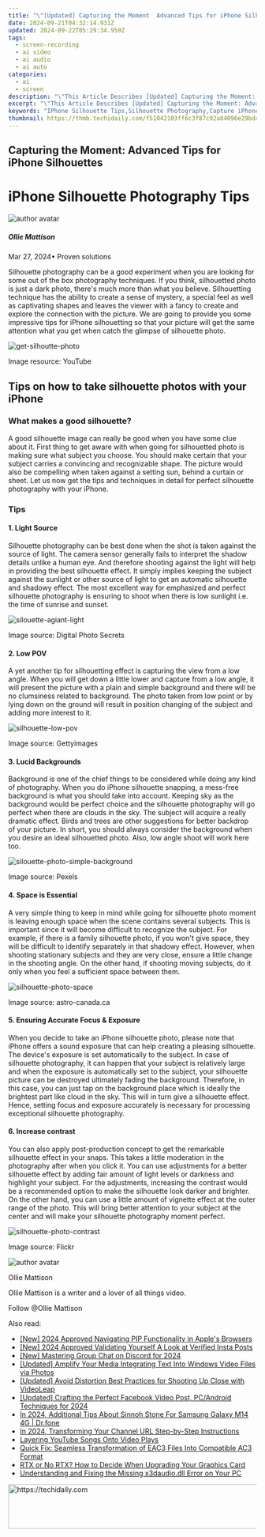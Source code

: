 ```yaml
---
title: "\"[Updated] Capturing the Moment  Advanced Tips for iPhone Silhouettes\""
date: 2024-09-21T04:32:14.931Z
updated: 2024-09-22T05:29:34.959Z
tags: 
  - screen-recording
  - ai video
  - ai audio
  - ai auto
categories: 
  - ai
  - screen
description: "\"This Article Describes [Updated] Capturing the Moment: Advanced Tips for iPhone Silhouettes\""
excerpt: "\"This Article Describes [Updated] Capturing the Moment: Advanced Tips for iPhone Silhouettes\""
keywords: "IPhone Silhouette Tips,Silhouette Photography,Capture iPhone Shadows,Advanced Photo Techniques,Photo Editing Apps,Artistic iPhone Photos,Creative iPhone Snaps"
thumbnail: https://thmb.techidaily.com/f51042103ff6c3f87c92a84096e29bdaf9eccd433a92cd047a35aea4a9510783.jpg
---
```


## Capturing the Moment: Advanced Tips for iPhone Silhouettes

# iPhone Silhouette Photography Tips

![author avatar](https://images.wondershare.com/filmora/article-images/ollie-mattison.jpg)

##### Ollie Mattison

 Mar 27, 2024• Proven solutions

 Silhouette photography can be a good experiment when you are looking for some out of the box photography techniques. If you think, silhouetted photo is just a dark photo, there's much more than what you believe. Silhouetting technique has the ability to create a sense of mystery, a special feel as well as captivating shapes and leaves the viewer with a fancy to create and explore the connection with the picture. We are going to provide you some impressive tips for iPhone silhouetting so that your picture will get the same attention what you get when catch the glimpse of silhouette photo.

![get-silhoutte-photo](https://images.wondershare.com/filmora/article-images/get-silhoutte-photo.jpg)

 Image resource: YouTube

## Tips on how to take silhouette photos with your iPhone

### What makes a good silhouette?

 A good silhouette image can really be good when you have some clue about it. First thing to get aware with when going for silhouetted photo is making sure what subject you choose. You should make certain that your subject carries a convincing and recognizable shape. The picture would also be compelling when taken against a setting sun, behind a curtain or sheet. Let us now get the tips and techniques in detail for perfect silhouette photography with your iPhone.

### Tips

#### 1\.  Light Source

 Silhouette photography can be best done when the shot is taken against the source of light. The camera sensor generally fails to interpret the shadow details unlike a human eye. And therefore shooting against the light will help in providing the best silhouette effect. It simply implies keeping the subject against the sunlight or other source of light to get an automatic silhouette and shadowy effect. The most excellent way for emphasized and perfect silhouette photography is ensuring to shoot when there is low sunlight i.e. the time of sunrise and sunset.

![silouette-agiant-light](https://images.wondershare.com/filmora/article-images/silouette-agiant-light.jpg)

 Image source: Digital Photo Secrets

#### 2\.  Low POV

 A yet another tip for silhouetting effect is capturing the view from a low angle. When you will get down a little lower and capture from a low angle, it will present the picture with a plain and simple background and there will be no clumsiness related to background. The photo taken from low point or by lying down on the ground will result in position changing of the subject and adding more interest to it.

![silhouette-low-pov](https://images.wondershare.com/filmora/article-images/silhouette-low-pov.jpg)

 Image source: Gettyimages

#### 3\.  Lucid Backgrounds

 Background is one of the chief things to be considered while doing any kind of photography. When you do iPhone silhouette snapping, a mess-free background is what you should take into account. Keeping sky as the background would be perfect choice and the silhouette photography will go perfect when there are clouds in the sky. The subject will acquire a really dramatic effect. Birds and trees are other suggestions for better backdrop of your picture. In short, you should always consider the background when you desire an ideal silhouetted photo. Also, low angle shoot will work here too.

![silouette-photo-simple-background](https://images.wondershare.com/filmora/article-images/silouette-photo-simple-background.jpg)

 Image source: Pexels

#### 4\.  Space is Essential

 A very simple thing to keep in mind while going for silhouette photo moment is leaving enough space when the scene contains several subjects. This is important since it will become difficult to recognize the subject. For example, if there is a family silhouette photo, if you won't give space, they will be difficult to identify separately in that shadowy effect. However, when shooting stationary subjects and they are very close, ensure a little change in the shooting angle. On the other hand, if shooting moving subjects, do it only when you feel a sufficient space between them.

![silhouette-photo-space](https://images.wondershare.com/filmora/article-images/silhouette-photo-space.jpg)

 Image source: astro-canada.ca

#### 5\.  Ensuring Accurate Focus & Exposure

 When you decide to take an iPhone silhouette photo, please note that iPhone offers a sound exposure that can help creating a pleasing silhouette. The device's exposure is set automatically to the subject. In case of silhouette photography, it can happen that your subject is relatively large and when the exposure is automatically set to the subject, your silhouette picture can be destroyed ultimately fading the background. Therefore, in this case, you can just tap on the background place which is ideally the brightest part like cloud in the sky. This will in turn give a silhouette effect. Hence, setting focus and exposure accurately is necessary for processing exceptional silhouette photography.

#### 6\. Increase contrast

 You can also apply post-production concept to get the remarkable silhouette effect in your snaps. This takes a little moderation in the photography after when you click it. You can use adjustments for a better silhouette effect by adding fair amount of light levels or darkness and highlight your subject. For the adjustments, increasing the contrast would be a recommended option to make the silhouette look darker and brighter. On the other hand, you can use a little amount of vignette effect at the outer range of the photo. This will bring better attention to your subject at the center and will make your silhouette photography moment perfect.

![silhouette-photo-contrast](https://images.wondershare.com/filmora/article-images/silhouette-photo-contrast.jpg)

 Image source: Flickr

![author avatar](https://images.wondershare.com/filmora/article-images/ollie-mattison.jpg)

Ollie Mattison

Ollie Mattison is a writer and a lover of all things video.

Follow @Ollie Mattison

<ins class="adsbygoogle"
      style="display:block"
      data-ad-client="ca-pub-7571918770474297"
      data-ad-slot="8358498916"
      data-ad-format="auto"
      data-full-width-responsive="true"></ins>

<span class="atpl-alsoreadstyle">Also read:</span>
<div><ul>
<li><a href="https://fox-direct.techidaily.com/new-2024-approved-navigating-pip-functionality-in-apples-browsers/"><u>[New] 2024 Approved Navigating PIP Functionality in Apple's Browsers</u></a></li>
<li><a href="https://instagram-clips.techidaily.com/new-2024-approved-validating-yourself-a-look-at-verified-insta-posts/"><u>[New] 2024 Approved Validating Yourself A Look at Verified Insta Posts</u></a></li>
<li><a href="https://discord-videos.techidaily.com/new-mastering-group-chat-on-discord-for-2024/"><u>[New] Mastering Group Chat on Discord for 2024</u></a></li>
<li><a href="https://extra-resources.techidaily.com/updated-amplify-your-media-integrating-text-into-windows-video-files-via-photos/"><u>[Updated] Amplify Your Media Integrating Text Into Windows Video Files via Photos</u></a></li>
<li><a href="https://extra-resources.techidaily.com/updated-avoid-distortion-best-practices-for-shooting-up-close-with-videoleap/"><u>[Updated] Avoid Distortion Best Practices for Shooting Up Close with VideoLeap</u></a></li>
<li><a href="https://facebook-video-recording.techidaily.com/updated-crafting-the-perfect-facebook-video-post-pcandroid-techniques-for-2024/"><u>[Updated] Crafting the Perfect Facebook Video Post, PC/Android Techniques for 2024</u></a></li>
<li><a href="https://change-location.techidaily.com/in-2024-additional-tips-about-sinnoh-stone-for-samsung-galaxy-m14-4g-drfone-by-drfone-virtual-android/"><u>In 2024, Additional Tips About Sinnoh Stone For Samsung Galaxy M14 4G | Dr.fone</u></a></li>
<li><a href="https://youtube-webster.techidaily.com/24-transforming-your-channel-url-step-by-step-instructions/"><u>In 2024, Transforming Your Channel URL Step-by-Step Instructions</u></a></li>
<li><a href="https://extra-resources.techidaily.com/layering-youtube-songs-onto-video-plays/"><u>Layering YouTube Songs Onto Video Plays</u></a></li>
<li><a href="https://tech-revival.techidaily.com/quick-fix-seamless-transformation-of-eac3-files-into-compatible-ac3-format/"><u>Quick Fix: Seamless Transformation of EAC3 Files Into Compatible AC3 Format</u></a></li>
<li><a href="https://technical-tips.techidaily.com/rtx-or-no-rtx-how-to-decide-when-upgrading-your-graphics-card/"><u>RTX or No RTX? How to Decide When Upgrading Your Graphics Card</u></a></li>
<li><a href="https://tech-recovery.techidaily.com/understanding-and-fixing-the-missing-x3daudiodll-error-on-your-pc/"><u>Understanding and Fixing the Missing x3daudio.dll Error on Your PC</u></a></li>
</ul></div>

<!-- affiliate ads begin -->
<a href="https://aligracehair.sjv.io/c/5597632/1880944/19272" target="_top" id="1880944">
  <img src="//a.impactradius-go.com/display-ad/19272-1880944" border="0" alt="https://techidaily.com" width="728" height="90"/>
</a>
<img height="0" width="0" src="https://aligracehair.sjv.io/i/5597632/1880944/19272" style="position:absolute;visibility:hidden;" border="0" />
<!-- affiliate ads end -->

